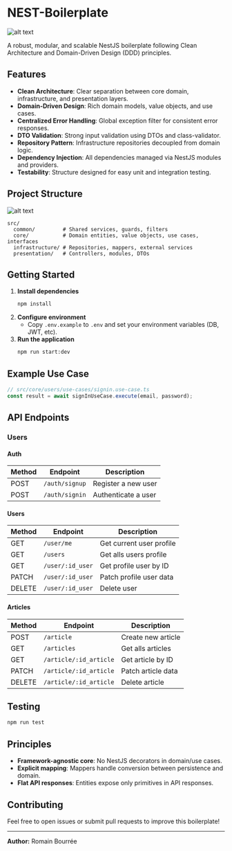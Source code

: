 # NEST-Boilerplate

![alt text](https://miro.medium.com/v2/resize:fit:720/format:webp/1*gSPwd3lFDhp0HSGKkEYZTA.png)

A robust, modular, and scalable NestJS boilerplate following Clean Architecture and Domain-Driven Design (DDD) principles.

## Features
- **Clean Architecture**: Clear separation between core domain, infrastructure, and presentation layers.
- **Domain-Driven Design**: Rich domain models, value objects, and use cases.
- **Centralized Error Handling**: Global exception filter for consistent error responses.
- **DTO Validation**: Strong input validation using DTOs and class-validator.
- **Repository Pattern**: Infrastructure repositories decoupled from domain logic.
- **Dependency Injection**: All dependencies managed via NestJS modules and providers.
- **Testability**: Structure designed for easy unit and integration testing.

## Project Structure
![alt text](https://miro.medium.com/v2/resize:fit:720/format:webp/0*iXidWCYCHTZlxXQp.png)

```
src/
  common/         # Shared services, guards, filters
  core/           # Domain entities, value objects, use cases, interfaces
  infrastructure/ # Repositories, mappers, external services
  presentation/   # Controllers, modules, DTOs
```

## Getting Started
1. **Install dependencies**
   ```bash
   npm install
   ```
2. **Configure environment**
   - Copy `.env.example` to `.env` and set your environment variables (DB, JWT, etc).
3. **Run the application**
   ```bash
   npm run start:dev
   ```

## Example Use Case
```typescript
// src/core/users/use-cases/signin.use-case.ts
const result = await signInUseCase.execute(email, password);
```

## API Endpoints
### Users

#### Auth

| Method | Endpoint                  | Description                |
|--------|---------------------------|----------------------------|
| POST   | `/auth/signup`            | Register a new user        |
| POST   | `/auth/signin`            | Authenticate a user        |

#### Users
| Method | Endpoint                  | Description                |
|--------|---------------------------|----------------------------|
| GET    | `/user/me`                | Get current user profile   |
| GET    | `/users`                  | Get alls users profile     |
| GET    | `/user/:id_user`          | Get profile user by ID     |
| PATCH  | `/user/:id_user`          | Patch profile user data    |
| DELETE | `/user/:id_user`          | Delete user                |

#### Articles
| Method | Endpoint                  | Description                |
|--------|---------------------------|----------------------------|
| POST   | `/article`                | Create new article         |
| GET    | `/articles`               | Get alls articles          |
| GET    | `/article/:id_article`    | Get article by ID          |
| PATCH  | `/article/:id_article`    | Patch article data         |
| DELETE | `/article/:id_article`    | Delete article             |




## Testing
```bash
npm run test
```

## Principles
- **Framework-agnostic core**: No NestJS decorators in domain/use cases.
- **Explicit mapping**: Mappers handle conversion between persistence and domain.
- **Flat API responses**: Entities expose only primitives in API responses.

## Contributing
Feel free to open issues or submit pull requests to improve this boilerplate!

---
**Author:** Romain Bourrée
